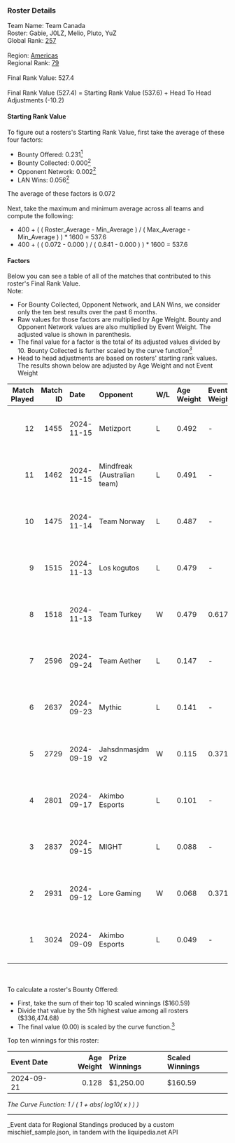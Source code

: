 ### Roster Details<br />
Team Name: Team Canada<br />
Roster: Gabie, J0LZ, Melio, Pluto, YuZ<br />
Global Rank: [257](../../standings_global_2025_03_01.md)<br />
<br />
Region: [Americas]( ../../standings_americas_2025_03_01.md)<br />
Regional Rank: [79]( ../../standings_americas_2025_03_01.md)<br />
<br />
Final Rank Value:  527.4<br />
<br />
Final Rank Value (527.4) = Starting Rank Value (537.6) + Head To Head Adjustments (-10.2)<br />

#### Starting Rank Value<br />
To figure out a rosters's Starting Rank Value, first take the average of these four factors:<br />
- Bounty Offered: 0.231[<sup>1</sup>](#table2)
- Bounty Collected: 0.000[<sup>2</sup>](#table1)
- Opponent Network: 0.002[<sup>2</sup>](#table1)
- LAN Wins: 0.056[<sup>2</sup>](#table1)

The average of these factors is 0.072<br />
<br />
Next, take the maximum and minimum average across all teams and compute the following:<br />
- 400 + ( ( Roster_Average - Min_Average ) / ( Max_Average - Min_Average ) ) * 1600 = 537.6
- 400 + ( ( 0.072 - 0.000 ) / ( 0.841 - 0.000 ) ) * 1600 = 537.6


#### Factors<br />
Below you can see a table of all of the matches that contributed to this roster's Final Rank Value.<br />
Note:<br />

- For Bounty Collected, Opponent Network, and LAN Wins, we consider only the ten best results over the past 6 months.
- Raw values for those factors are multiplied by Age Weight. Bounty and Opponent Network values are also multiplied by Event Weight. The adjusted value is shown in parenthesis.
- The final value for a factor is the total of its adjusted values divided by 10. Bounty Collected is further scaled by the curve function[<sup>3</sup>](#curveFunction)
- Head to head adjustments are based on rosters' starting rank values. The results shown below are adjusted by Age Weight and not Event Weight
<span id="table1"></span><br />


| Match Played | Match ID | Date       | Opponent                    | W/L | Age Weight | Event Weight | Bounty Collected | Opponent Network | LAN Wins  | H2H Adj. | Roster                             |
| -: | -: | :- | :- | :- | :- | :- | :- | :- | :- | -: | :- |
|           12 |     1455 | 2024-11-15 | Metizport                   | L   | 0.492      | -            | -                | -                | -         |    -0.57 | Gabie, J0LZ, Melio, Pluto, YuZ     |
|           11 |     1462 | 2024-11-15 | Mindfreak (Australian team) | L   | 0.491      | -            | -                | -                | -         |    -4.47 | Gabie, J0LZ, Melio, Pluto, YuZ     |
|           10 |     1475 | 2024-11-14 | Team Norway                 | L   | 0.487      | -            | -                | -                | -         |    -6.64 | Gabie, J0LZ, Melio, Pluto, YuZ     |
|            9 |     1515 | 2024-11-13 | Los kogutos                 | L   | 0.479      | -            | -                | -                | -         |    -1.79 | Gabie, J0LZ, Melio, Pluto, YuZ     |
|            8 |     1518 | 2024-11-13 | Team Turkey                 | W   | 0.479      | 0.617        | 0.000 (0.000)    | 0.058 (0.017)    | 1 (0.479) |     8.76 | Gabie, J0LZ, Melio, Pluto, YuZ     |
|            7 |     2596 | 2024-09-24 | Team Aether                 | L   | 0.147      | -            | -                | -                | -         |    -2.70 | BiNoX, Gabie, J0LZ, Melio, TENSKEE |
|            6 |     2637 | 2024-09-23 | Mythic                      | L   | 0.141      | -            | -                | -                | -         |    -2.52 | BiNoX, Gabie, J0LZ, Melio, TENSKEE |
|            5 |     2729 | 2024-09-19 | Jahsdnmasjdm v2             | W   | 0.115      | 0.371        | 0.000 (0.000)    | 0.012 (0.001)    | 0 (0.000) |     1.53 | BiNoX, Gabie, J0LZ, Melio, TENSKEE |
|            4 |     2801 | 2024-09-17 | Akimbo Esports              | L   | 0.101      | -            | -                | -                | -         |    -1.21 | BiNoX, Gabie, J0LZ, Melio, TENSKEE |
|            3 |     2837 | 2024-09-15 | MIGHT                       | L   | 0.088      | -            | -                | -                | -         |    -0.69 | BiNoX, Gabie, J0LZ, Melio, TENSKEE |
|            2 |     2931 | 2024-09-12 | Lore Gaming                 | W   | 0.068      | 0.371        | 0.000 (0.000)    | 0.023 (0.001)    | 0 (0.000) |     0.68 | BiNoX, Gabie, J0LZ, Melio, TENSKEE |
|            1 |     3024 | 2024-09-09 | Akimbo Esports              | L   | 0.049      | -            | -                | -                | -         |    -0.59 | BiNoX, Gabie, J0LZ, Melio, TENSKEE |

<br />
<span id="table2"></span><br />
To calculate a roster's Bounty Offered:<br />

- First, take the sum of their top 10 scaled winnings ($160.59)
- Divide that value by the 5th highest value among all rosters ($336,474.68)
- The final value (0.00) is scaled by the curve function.[<sup>3</sup>](#curveFunction)

Top ten winnings for this roster:<br />

| Event Date | Age Weight | Prize Winnings | Scaled Winnings |
| :- | -: | :- | :- |
| 2024-09-21 |      0.128 | $1,250.00      | $160.59         |


<span id="curveFunction"></span>_The Curve Function: 1 / ( 1 + abs( log10( x ) ) )_<br />

---
_Event data for Regional Standings produced by a custom mischief_sample.json, in tandem with the liquipedia.net API<br />
